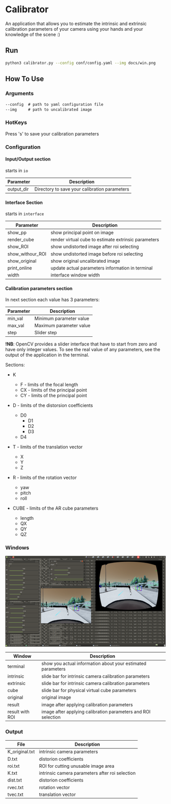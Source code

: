 # Calibrator

An application that allows you to estimate the intrinsic and extrinsic calibration parameters of your camera using your hands and your knowledge of the scene :)

## Run

```sh
python3 calibrator.py --config conf/config.yaml --img docs/win.png
```

## How To Use

### Arguments

```
--config  # path to yaml configuration file
--img     # path to uncalibrated image
```

### HotKeys

Press 's' to save your calibration parameters

### Configuration

#### Input/Output section

starts in `io`

|Parameter|Description|
|-|-|
|output_dir|Directory to save your calibration parameters|

#### Interface Section

starts in `interface`

|Parameter|Description|
|-|-|
|show_pp|show principal point on image|
|render_cube|render virtual cube to estimate extrinsic parameters|
|show_ROI|show undistorted image after roi selecting|
|show_withour_ROI|show undistorted image before roi selecting|
|show_original|show original uncalibrated image|
|print_online|update actual parameters information in terminal|
|width|interface window width|

#### Calibration parameters section

In next section each value has 3 parameters:

|Parameter|Description|
|-|-|
|min_val| Minimum parameter value |
|max_val| Maximum parameter value |
|step| Slider step |

**!NB**: OpenCV provides a slider interface that have to start from zero and have only integer values. To see the real value of any parameters, see the output of the application in the terminal.

Sections:

- K
  - F  - limits of the focal length
  - CX - limits of the principal point
  - CY - limits of the principal point
- D - limits of the distorsion coefficients
  - D0
	- D1
	- D2
	- D3
  - D4
- T - limits of the translation vector
  - X
  - Y
  - Z
- R - limits of the rotation vector
  - yaw
  - pitch
  - roll

- CUBE - limits of the AR cube parameters
  - length
  - QX
  - QY
  - QZ

### Windows

![](https://raw.githubusercontent.com/Sid1057/calibrator/main/docs/screenshot.png)

|Window|Description|
|-|-|
|terminal|show you actual information about your estimated parameters|
|intrinsic|slide bar for intrinsic camera calibration parameters|
|extrinsic|slide bar for intrinsic camera calibration parameters|
|cube|slide bar for physical virtual cube parameters|
|original|original image|
|result|image after applying calibration parameters|
|result with ROI|image after applying calibration parameters and ROI selection|


### Output

|File|Description|
|-|-|
|K_original.txt|intrinsic camera parameters|
|D.txt|distorion coefficients|
|roi.txt|ROI for cutting unusable image area|
|K.txt|intrinsic camera parameters after roi selection|
|dist.txt|distorion coefficients|
|rvec.txt|rotation vector|
|tvec.txt|translation vector|
